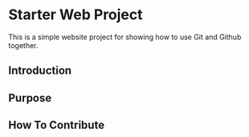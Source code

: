 # Starter Web Project

This is a simple website project for showing how to use Git  and Github together.

## Introduction

## Purpose

## How To Contribute